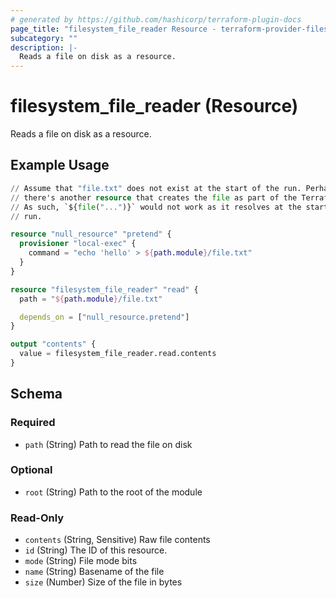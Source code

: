 ```yaml
---
# generated by https://github.com/hashicorp/terraform-plugin-docs
page_title: "filesystem_file_reader Resource - terraform-provider-filesystem"
subcategory: ""
description: |-
  Reads a file on disk as a resource.
---
```


# filesystem_file_reader (Resource)

Reads a file on disk as a resource.

## Example Usage

```terraform
// Assume that "file.txt" does not exist at the start of the run. Perhaps
// there's another resource that creates the file as part of the Terraform run.
// As such, `${file("...")}` would not work as it resolves at the start of the
// run.

resource "null_resource" "pretend" {
  provisioner "local-exec" {
    command = "echo 'hello' > ${path.module}/file.txt"
  }
}

resource "filesystem_file_reader" "read" {
  path = "${path.module}/file.txt"

  depends_on = ["null_resource.pretend"]
}

output "contents" {
  value = filesystem_file_reader.read.contents
}
```

<!-- schema generated by tfplugindocs -->
## Schema

### Required

- `path` (String) Path to read the file on disk

### Optional

- `root` (String) Path to the root of the module

### Read-Only

- `contents` (String, Sensitive) Raw file contents
- `id` (String) The ID of this resource.
- `mode` (String) File mode bits
- `name` (String) Basename of the file
- `size` (Number) Size of the file in bytes


